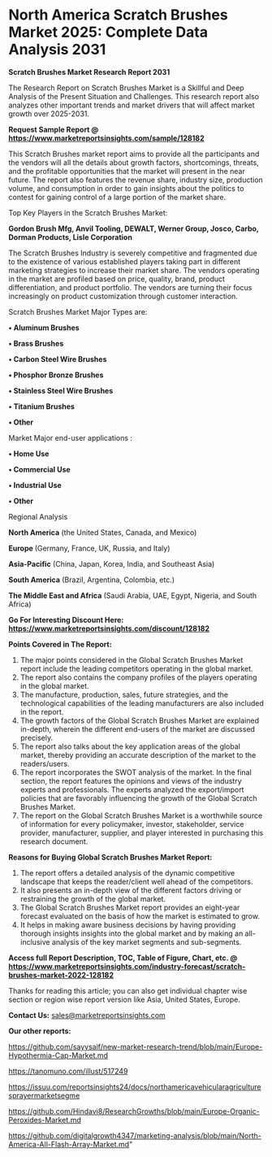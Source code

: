 # North America Scratch Brushes Market 2025: Complete Data Analysis 2031

<strong>Scratch Brushes Market Research Report 2031</strong>

The Research Report on Scratch Brushes Market is a Skillful and Deep Analysis of the Present Situation and Challenges. This research report also analyzes other important trends and market drivers that will affect market growth over 2025-2031.

<strong>Request Sample Report @ <a href=https://www.marketreportsinsights.com/sample/128182>https://www.marketreportsinsights.com/sample/128182</a></strong>

This Scratch Brushes market report aims to provide all the participants and the vendors will all the details about growth factors, shortcomings, threats, and the profitable opportunities that the market will present in the near future. The report also features the revenue share, industry size, production volume, and consumption in order to gain insights about the politics to contest for gaining control of a large portion of the market share.

Top Key Players in the Scratch Brushes Market:

<strong>Gordon Brush Mfg, Anvil Tooling, DEWALT, Werner Group, Josco, Carbo, Dorman Products, Lisle Corporation</strong>

The Scratch Brushes Industry is severely competitive and fragmented due to the existence of various established players taking part in different marketing strategies to increase their market share. The vendors operating in the market are profiled based on price, quality, brand, product differentiation, and product portfolio. The vendors are turning their focus increasingly on product customization through customer interaction.

Scratch Brushes Market Major Types are:

<strong>• Aluminum Brushes

• Brass Brushes

• Carbon Steel Wire Brushes

• Phosphor Bronze Brushes

• Stainless Steel Wire Brushes

• Titanium Brushes

• Other</strong>

Market Major end-user applications :

<strong>• Home Use

• Commercial Use

• Industrial Use

• Other</strong>

Regional Analysis

</u><strong><b>North America</b></strong> (the United States, Canada, and Mexico)

<strong><b>Europe </b></strong>(Germany, France, UK, Russia, and Italy)

<strong><b>Asia-Pacific</b></strong> (China, Japan, Korea, India, and Southeast Asia)

<strong><b>South America</b></strong> (Brazil, Argentina, Colombia, etc.)

<strong><b>The Middle East and Africa</b></strong> (Saudi Arabia, UAE, Egypt, Nigeria, and South Africa)

<strong>Go For Interesting Discount Here: <a href=https://www.marketreportsinsights.com/discount/128182>https://www.marketreportsinsights.com/discount/128182</a></strong>

<strong>Points Covered in The Report:</strong>
<ol>
  <li>The major points considered in the Global Scratch Brushes Market report include the leading competitors operating in the global market.</li>
  <li>The report also contains the company profiles of the players operating in the global market.</li>
  <li>The manufacture, production, sales, future strategies, and the technological capabilities of the leading manufacturers are also included in the report.</li>
  <li>The growth factors of the Global Scratch Brushes Market are explained in-depth, wherein the different end-users of the market are discussed precisely.</li>
  <li>The report also talks about the key application areas of the global market, thereby providing an accurate description of the market to the readers/users.</li>
  <li>The report incorporates the SWOT analysis of the market. In the final section, the report features the opinions and views of the industry experts and professionals. The experts analyzed the export/import policies that are favorably influencing the growth of the Global Scratch Brushes Market.</li>
  <li>The report on the Global Scratch Brushes Market is a worthwhile source of information for every policymaker, investor, stakeholder, service provider, manufacturer, supplier, and player interested in purchasing this research document.</li>
</ol>
<strong>Reasons for Buying Global Scratch Brushes Market Report:</strong>

<ol>
  <li>The report offers a detailed analysis of the dynamic competitive landscape that keeps the reader/client well ahead of the competitors.</li>
  <li>It also presents an in-depth view of the different factors driving or restraining the growth of the global market.</li>
  <li>The Global Scratch Brushes Market report provides an eight-year forecast evaluated on the basis of how the market is estimated to grow.</li>
  <li>It helps in making aware business decisions by having providing thorough insights insights into the global market and by making an all-inclusive analysis of the key market segments and sub-segments.</li>
</ol>
<strong>Access full Report Description, TOC, Table of Figure, Chart, etc. @ <a href=https://www.marketreportsinsights.com/industry-forecast/scratch-brushes-market-2022-128182>https://www.marketreportsinsights.com/industry-forecast/scratch-brushes-market-2022-128182</a></strong>


Thanks for reading this article; you can also get individual chapter wise section or region wise report version like Asia, United States, Europe.

<strong>Contact Us:</strong>
sales@marketreportsinsights.com

<strong>Our other reports:</strong>

<a href=https://github.com/sayysaif/new-market-research-trend/blob/main/Europe-Hypothermia-Cap-Market.md>https://github.com/sayysaif/new-market-research-trend/blob/main/Europe-Hypothermia-Cap-Market.md</a>

<a href=https://tanomuno.com/illust/517249>https://tanomuno.com/illust/517249</a>

<a href=https://issuu.com/reportsinsights24/docs/northamericavehicularagriculturesprayermarketsegme>https://issuu.com/reportsinsights24/docs/northamericavehicularagriculturesprayermarketsegme</a>

<a href=https://github.com/Hindavi8/ResearchGrowths/blob/main/Europe-Organic-Peroxides-Market.md>https://github.com/Hindavi8/ResearchGrowths/blob/main/Europe-Organic-Peroxides-Market.md</a>

<a href=https://github.com/digitalgrowth4347/marketing-analysis/blob/main/North-America-All-Flash-Array-Market.md>https://github.com/digitalgrowth4347/marketing-analysis/blob/main/North-America-All-Flash-Array-Market.md</a>"
